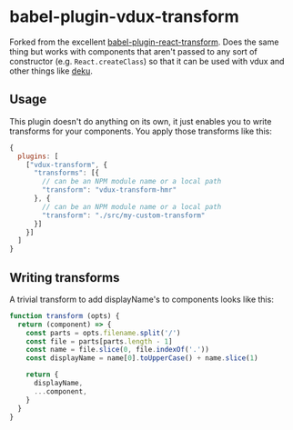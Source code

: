 # babel-plugin-vdux-transform

Forked from the excellent [babel-plugin-react-transform](https://github.com/gaearon/babel-plugin-react-transform). Does the same thing but works with components that aren't passed to any sort of constructor (e.g. `React.createClass`) so that it can be used with vdux and other things like [deku](https://github.com/dekujs/deku).

## Usage

This plugin doesn't do anything on its own, it just enables you to write transforms for your components. You apply those transforms like this:

```javascript
{
  plugins: [
    ["vdux-transform", {
      "transforms": [{
        // can be an NPM module name or a local path
        "transform": "vdux-transform-hmr"
      }, {
        // can be an NPM module name or a local path
        "transform": "./src/my-custom-transform"
      }]
    }]
  ]
}
```

## Writing transforms

A trivial transform to add displayName's to components looks like this:

```javascript
function transform (opts) {
  return (component) => {
    const parts = opts.filename.split('/')
    const file = parts[parts.length - 1]
    const name = file.slice(0, file.indexOf('.'))
    const displayName = name[0].toUpperCase() + name.slice(1)

    return {
      displayName,
      ...component,
    }
  }
}
```
